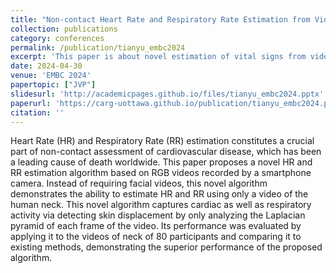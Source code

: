 ```yaml
---
title: "Non-contact Heart Rate and Respiratory Rate Estimation from Videos of the Neck"
collection: publications
category: conferences
permalink: /publication/tianyu_embc2024
excerpt: 'This paper is about novel estimation of vital signs from videos.'
date: 2024-04-30
venue: 'EMBC 2024'
papertopic: ["JVP"]
slidesurl: 'http://academicpages.github.io/files/tianyu_embc2024.pptx'
paperurl: 'https://carg-uottawa.github.io/publication/tianyu_embc2024.pdf'
citation: ''
---
```


Heart Rate (HR) and Respiratory Rate (RR) estimation constitutes a crucial part of non-contact assessment of cardiovascular disease, which has been a leading cause of death worldwide. This paper proposes a novel HR and RR estimation algorithm based on RGB videos recorded by a smartphone camera. Instead of requiring facial videos, this novel algorithm demonstrates the ability to estimate HR and RR using only a video of the human neck. This novel algorithm captures cardiac as well as respiratory activity via detecting skin displacement by only analyzing the Laplacian pyramid of each frame of the video. Its performance was evaluated by applying it to the videos of neck of 80 participants and comparing it to existing methods, demonstrating the superior performance of the proposed algorithm.
